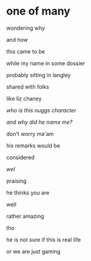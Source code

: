 # one of many

wondering why

and how

this came to be

while my name in some dossier

probably sitting in langley

shared with folks

like liz chaney

_who is this nuggs character_

_and why did he name me?_

don't worry ma'am

his remarks would be 

considered

_wel_

praising

he thinks you are

well

rather amazing

tho

he is not sure if this is real life

or we are just gaming